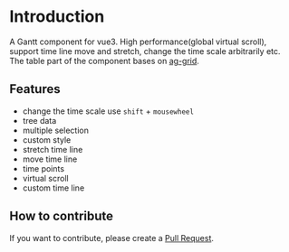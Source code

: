 # Introduction

A Gantt component for vue3. High performance(global virtual scroll), support time line move and stretch, change the time scale arbitrarily etc. The table part of the component bases on [ag-grid](https://github.com/ag-grid/ag-grid).

## Features

+ change the time scale use `shift` + `mousewheel`
+ tree data
+ multiple selection
+ custom style
+ stretch time line
+ move time line
+ time points
+ virtual scroll
+ custom time line

## How to contribute
If you want to contribute, please create a [Pull Request](https://github.com/xhxhxhxh/vue-gantt-3/issues).